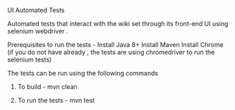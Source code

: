 UI Automated Tests

Automated tests that interact with the wiki set through its front-end UI using selenium webdriver . 

Prerequisites to run the tests -
Install Java 8+
Install Maven 
Install Chrome (if you do not have already , the tests are using chromedriver to run the selenium tests)


The tests can be run using the following commands 

1) To build - mvn clean

2) To run the tests - mvn test  

